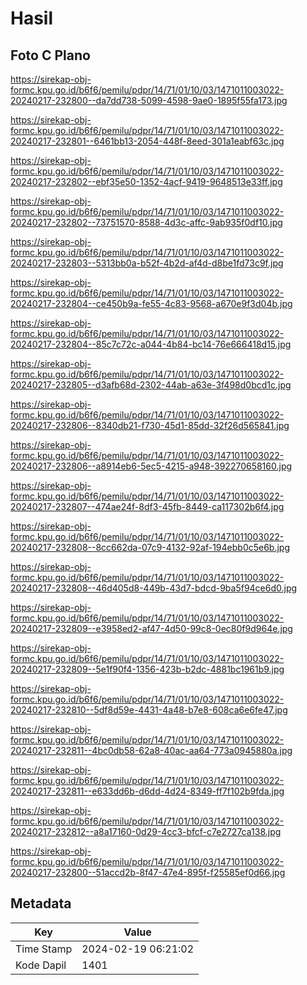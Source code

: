 # Hasil

## Foto C Plano

https://sirekap-obj-formc.kpu.go.id/b6f6/pemilu/pdpr/14/71/01/10/03/1471011003022-20240217-232800--da7dd738-5099-4598-9ae0-1895f55fa173.jpg

https://sirekap-obj-formc.kpu.go.id/b6f6/pemilu/pdpr/14/71/01/10/03/1471011003022-20240217-232801--6461bb13-2054-448f-8eed-301a1eabf63c.jpg

https://sirekap-obj-formc.kpu.go.id/b6f6/pemilu/pdpr/14/71/01/10/03/1471011003022-20240217-232802--ebf35e50-1352-4acf-9419-9648513e33ff.jpg

https://sirekap-obj-formc.kpu.go.id/b6f6/pemilu/pdpr/14/71/01/10/03/1471011003022-20240217-232802--73751570-8588-4d3c-affc-9ab935f0df10.jpg

https://sirekap-obj-formc.kpu.go.id/b6f6/pemilu/pdpr/14/71/01/10/03/1471011003022-20240217-232803--5313bb0a-b52f-4b2d-af4d-d8be1fd73c9f.jpg

https://sirekap-obj-formc.kpu.go.id/b6f6/pemilu/pdpr/14/71/01/10/03/1471011003022-20240217-232804--ce450b9a-fe55-4c83-9568-a670e9f3d04b.jpg

https://sirekap-obj-formc.kpu.go.id/b6f6/pemilu/pdpr/14/71/01/10/03/1471011003022-20240217-232804--85c7c72c-a044-4b84-bc14-76e666418d15.jpg

https://sirekap-obj-formc.kpu.go.id/b6f6/pemilu/pdpr/14/71/01/10/03/1471011003022-20240217-232805--d3afb68d-2302-44ab-a63e-3f498d0bcd1c.jpg

https://sirekap-obj-formc.kpu.go.id/b6f6/pemilu/pdpr/14/71/01/10/03/1471011003022-20240217-232806--8340db21-f730-45d1-85dd-32f26d565841.jpg

https://sirekap-obj-formc.kpu.go.id/b6f6/pemilu/pdpr/14/71/01/10/03/1471011003022-20240217-232806--a8914eb6-5ec5-4215-a948-392270658160.jpg

https://sirekap-obj-formc.kpu.go.id/b6f6/pemilu/pdpr/14/71/01/10/03/1471011003022-20240217-232807--474ae24f-8df3-45fb-8449-ca117302b6f4.jpg

https://sirekap-obj-formc.kpu.go.id/b6f6/pemilu/pdpr/14/71/01/10/03/1471011003022-20240217-232808--8cc662da-07c9-4132-92af-194ebb0c5e6b.jpg

https://sirekap-obj-formc.kpu.go.id/b6f6/pemilu/pdpr/14/71/01/10/03/1471011003022-20240217-232808--46d405d8-449b-43d7-bdcd-9ba5f94ce6d0.jpg

https://sirekap-obj-formc.kpu.go.id/b6f6/pemilu/pdpr/14/71/01/10/03/1471011003022-20240217-232809--e3958ed2-af47-4d50-99c8-0ec80f9d964e.jpg

https://sirekap-obj-formc.kpu.go.id/b6f6/pemilu/pdpr/14/71/01/10/03/1471011003022-20240217-232809--5e1f90f4-1356-423b-b2dc-4881bc1961b9.jpg

https://sirekap-obj-formc.kpu.go.id/b6f6/pemilu/pdpr/14/71/01/10/03/1471011003022-20240217-232810--5df8d59e-4431-4a48-b7e8-608ca6e6fe47.jpg

https://sirekap-obj-formc.kpu.go.id/b6f6/pemilu/pdpr/14/71/01/10/03/1471011003022-20240217-232811--4bc0db58-62a8-40ac-aa64-773a0945880a.jpg

https://sirekap-obj-formc.kpu.go.id/b6f6/pemilu/pdpr/14/71/01/10/03/1471011003022-20240217-232811--e633dd6b-d6dd-4d24-8349-ff7f102b9fda.jpg

https://sirekap-obj-formc.kpu.go.id/b6f6/pemilu/pdpr/14/71/01/10/03/1471011003022-20240217-232812--a8a17160-0d29-4cc3-bfcf-c7e2727ca138.jpg

https://sirekap-obj-formc.kpu.go.id/b6f6/pemilu/pdpr/14/71/01/10/03/1471011003022-20240217-232800--51accd2b-8f47-47e4-895f-f25585ef0d66.jpg


## Metadata

| Key        | Value               |
| ---------- | ------------------- |
| Time Stamp | 2024-02-19 06:21:02 |
| Kode Dapil | 1401                |




